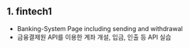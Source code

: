 ## 1. fintech1
- Banking-System Page including sending and withdrawal <br>
- 금융결제원 API를 이용한 계좌 개설, 입금, 인출 등 API 실습
